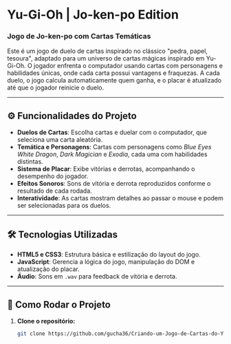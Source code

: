 # Yu-Gi-Oh | Jo-ken-po Edition

### Jogo de Jo-ken-po com Cartas Temáticas

Este é um jogo de duelo de cartas inspirado no clássico "pedra, papel, tesoura", adaptado para um universo de cartas mágicas inspirado em Yu-Gi-Oh. O jogador enfrenta o computador usando cartas com personagens e habilidades únicas, onde cada carta possui vantagens e fraquezas. A cada duelo, o jogo calcula automaticamente quem ganha, e o placar é atualizado até que o jogador reinicie o duelo.

---

## ⚙️ Funcionalidades do Projeto

- **Duelos de Cartas**: Escolha cartas e duelar com o computador, que seleciona uma carta aleatória.
- **Temática e Personagens**: Cartas com personagens como *Blue Eyes White Dragon*, *Dark Magician* e *Exodia*, cada uma com habilidades distintas.
- **Sistema de Placar**: Exibe vitórias e derrotas, acompanhando o desempenho do jogador.
- **Efeitos Sonoros**: Sons de vitória e derrota reproduzidos conforme o resultado de cada rodada.
- **Interatividade**: As cartas mostram detalhes ao passar o mouse e podem ser selecionadas para os duelos.

---

## 🛠️ Tecnologias Utilizadas

- **HTML5 e CSS3**: Estrutura básica e estilização do layout do jogo.
- **JavaScript**: Gerencia a lógica do jogo, manipulação do DOM e atualização do placar.
- **Áudio**: Sons em `.wav` para feedback de vitória e derrota.

---

## 🚀 Como Rodar o Projeto

1. **Clone o repositório:**

   ```bash
   git clone https://github.com/gucha36/Criando-um-Jogo-de-Cartas-do-Yu-Gi-Oh-
